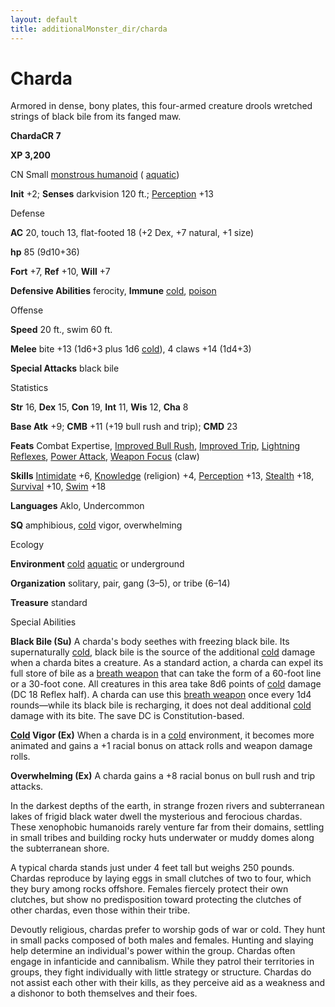 ```yaml
---
layout: default
title: additionalMonster_dir/charda
---
```

# Charda

Armored in dense, bony plates, this four-armed creature drools wretched strings of black bile from its fanged maw.

**ChardaCR 7**

**XP 3,200**

CN Small [monstrous humanoid](monsters/creatureTypes#_monstrous-humanoid) ( [aquatic](monster_dir/creatureTypes#_aquatic-subtype))

**Init** +2; **Senses** darkvision 120 ft.; [Perception](additionalMonsters/../skill_dir/perception#_perception) +13

Defense

**AC** 20, touch 13, flat-footed 18 (+2 Dex, +7 natural, +1 size)

**hp** 85 (9d10+36)

**Fort** +7, **Ref** +10, **Will** +7

**Defensive Abilities** ferocity, **Immune** [cold](monsters/creatureTypes#_cold-subtype), [poison](monster_dir/universalMonsterRules#_poison-(ex-or-su))

Offense

**Speed** 20 ft., swim 60 ft.

**Melee** bite +13 (1d6+3 plus 1d6 [cold](monsters/creatureTypes#_cold-subtype)), 4 claws +14 (1d4+3)

**Special Attacks** black bile

Statistics

**Str** 16, **Dex** 15, **Con** 19, **Int** 11, **Wis** 12, **Cha** 8

**Base Atk** +9; **CMB** +11 (+19 bull rush and trip); **CMD** 23

**Feats** Combat Expertise, [Improved Bull Rush](additionalMonster_dir/../feats#_improved-bull-rush), [Improved Trip](additionalMonster_dir/../feats#_improved-trip), [Lightning Reflexes](additionalMonster_dir/../feats#_lightning-reflexes), [Power Attack](additionalMonster_dir/../feats#_power-attack), [Weapon Focus](additionalMonster_dir/../feats#_weapon-focus) (claw)

**Skills** [Intimidate](additionalMonster_dir/../skill_dir/intimidate#_intimidate) +6, [Knowledge](additionalMonsters/../skill_dir/knowledge#_knowledge) (religion) +4, [Perception](additionalMonsters/../skill_dir/perception#_perception) +13, [Stealth](additionalMonsters/../skill_dir/stealth#_stealth) +18, [Survival](additionalMonsters/../skill_dir/survival#_survival) +10, [Swim](additionalMonsters/../skill_dir/swim#_swim) +18

**Languages** Aklo, Undercommon

**SQ** amphibious, [cold](monsters/creatureTypes#_cold-subtype) vigor, overwhelming

Ecology

**Environment** [cold](monster_dir/creatureTypes#_cold-subtype) [aquatic](monsters/creatureTypes#_aquatic-subtype) or underground

**Organization** solitary, pair, gang (3–5), or tribe (6–14)

**Treasure** standard

Special Abilities

**Black Bile (Su)** A charda's body seethes with freezing black bile. Its supernaturally [cold](monster_dir/creatureTypes#_cold-subtype), black bile is the source of the additional [cold](monsters/creatureTypes#_cold-subtype) damage when a charda bites a creature. As a standard action, a charda can expel its full store of bile as a [breath weapon](monster_dir/universalMonsterRules#_breath-weapon) that can take the form of a 60-foot line or a 30-foot cone. All creatures in this area take 8d6 points of [cold](monsters/creatureTypes#_cold-subtype) damage (DC 18 Reflex half). A charda can use this [breath weapon](monster_dir/universalMonsterRules#_breath-weapon) once every 1d4 rounds—while its black bile is recharging, it does not deal additional [cold](monsters/creatureTypes#_cold-subtype) damage with its bite. The save DC is Constitution-based.

**[Cold](monster_dir/creatureTypes#_cold-subtype) Vigor (Ex)** When a charda is in a [cold](monsters/creatureTypes#_cold-subtype) environment, it becomes more animated and gains a +1 racial bonus on attack rolls and weapon damage rolls.

**Overwhelming (Ex)** A charda gains a +8 racial bonus on bull rush and trip attacks.

In the darkest depths of the earth, in strange frozen rivers and subterranean lakes of frigid black water dwell the mysterious and ferocious chardas. These xenophobic humanoids rarely venture far from their domains, settling in small tribes and building rocky huts underwater or muddy domes along the subterranean shore.

A typical charda stands just under 4 feet tall but weighs 250 pounds. Chardas reproduce by laying eggs in small clutches of two to four, which they bury among rocks offshore. Females fiercely protect their own clutches, but show no predisposition toward protecting the clutches of other chardas, even those within their tribe.

Devoutly religious, chardas prefer to worship gods of war or cold. They hunt in small packs composed of both males and females. Hunting and slaying help determine an individual's power within the group. Chardas often engage in infanticide and cannibalism. While they patrol their territories in groups, they fight individually with little strategy or structure. Chardas do not assist each other with their kills, as they perceive aid as a weakness and a dishonor to both themselves and their foes.

